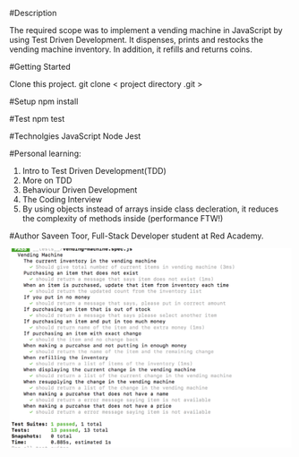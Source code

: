 #Description

The required scope was to implement a vending machine in JavaScript by using Test Driven Development. It dispenses, prints and restocks the vending machine inventory. In addition, it refills and returns coins.

#Getting Started

Clone this project.
git clone < project directory .git >

#Setup
npm install

#Test
npm test

#Technolgies
JavaScript
Node
Jest

#Personal learning:

1. Intro to Test Driven Development(TDD)
2. More on TDD
3. Behaviour Driven Development
4. The Coding Interview
5. By using objects instead of arrays inside class decleration, it reduces the complexity of methods inside (performance FTW!)

#Author
Saveen Toor, Full-Stack Developer student at Red Academy.

<img src="./readmePicture/screen_shot.png">
